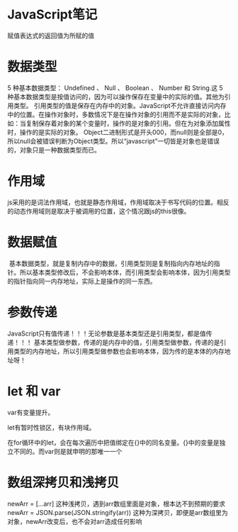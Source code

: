 # JavaScript笔记
赋值表达式的返回值为所赋的值
# 数据类型
  5 种基本数据类型： Undefined 、 Null 、 Boolean 、 Number 和 String.这 5 种基本数据类型是按值访问的，因为可以操作保存在变量中的实际的值。其他为引用类型。
 引用类型的值是保存在内存中的对象。JavaScript不允许直接访问内存中的位置。在操作对象时，多数情况下是在操作对象的引用而不是实际的对象，比如：当复制保存着对象的某个变量时，操作的是对象的引用。但在为对象添加属性时，操作的是实际的对象。
 Object二进制形式是开头000，而null则是全部是0，所以null会被错误判断为Object类型。所以“javascript”一切皆是对象也是错误的，对象只是一种数据类型而已。
# 作用域
  js采用的是词法作用域，也就是静态作用域，作用域取决于书写代码的位置。相反的动态作用域则是取决于被调用的位置，这个情况跟js的this很像。
# 数据赋值
  基本数据类型，就是复制内存中的数据，引用类型则是复制指向内存地址的指针。所以基本类型修改后，不会影响本体，而引用类型会影响本体，因为引用类型的指针指向同一内存地址，实际上是操作的同一东西。
# 参数传递
 JavaScript只有值传递！！！无论参数是基本类型还是引用类型，都是值传递！！！
 基本类型做参数，传递的是内存中的值，引用类型做参数，传递的是引用类型的内存地址，所以引用类型做参数也会影响本体，因为传的是本体的内存地址呀！
# let 和 var
var有变量提升。

let有暂时性锁区，有块作用域。

在for循环中的let，会在每次遍历中把值绑定在{}中的同名变量。{}中的变量是独立不同的。而var则是就申明的那唯一一个
# 数组深拷贝和浅拷贝
newArr = [...arr] 这种浅拷贝，遇到arr数组里面是对象，根本达不到预期的要求
newArr = JSON.parse(JSON.stringify(arr)) 这种为深拷贝，即便是arr数组里为对象，newArr改变后，也不会对arr造成任何影响

